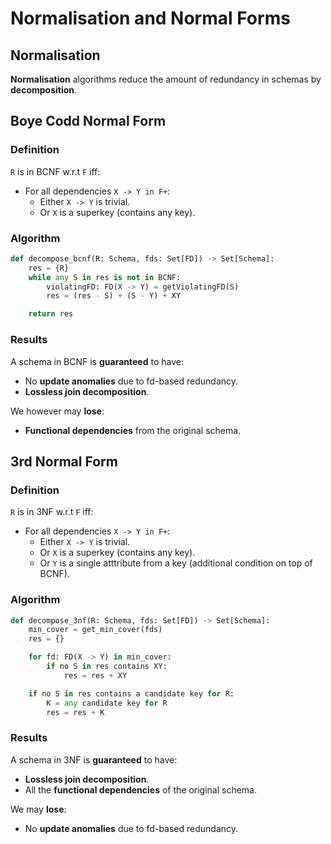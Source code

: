 # Normalisation and Normal Forms
## Normalisation
**Normalisation** algorithms reduce the amount of redundancy in schemas by **decomposition**.

## Boye Codd Normal Form
### Definition
``R`` is in BCNF w.r.t ``F`` iff:
- For all dependencies ``X -> Y in F+``:
    - Either ``X -> Y`` is trivial.
    - Or ``X`` is a superkey (contains any key).

### Algorithm
```py
def decompose_bcnf(R: Schema, fds: Set[FD]) -> Set[Schema]:
    res = {R}
    while any S in res is not in BCNF:
        violatingFD: FD(X -> Y) = getViolatingFD(S)
        res = (res - S) + (S - Y) + XY

    return res 
```

### Results
A schema in BCNF is **guaranteed** to have:
- No **update anomalies** due to fd-based redundancy.
- **Lossless join decomposition**.

We however may **lose**:
- **Functional dependencies** from the original schema.

## 3rd Normal Form
### Definition
``R`` is in 3NF w.r.t ``F`` iff:
- For all dependencies ``X -> Y in F+``:
    - Either ``X -> Y`` is trivial.
    - Or ``X`` is a superkey (contains any key).
    - Or ``Y`` is a single atttribute from a key (additional condition on top of BCNF).

### Algorithm
```py
def decompose_3nf(R: Schema, fds: Set[FD]) -> Set[Schema]:
    min_cover = get_min_cover(fds)
    res = {}

    for fd: FD(X -> Y) in min_cover:
        if no S in res contains XY:
            res = res + XY

    if no S in res contains a candidate key for R:
        K = any candidate key for R
        res = res + K
```

### Results
A schema in 3NF is **guaranteed** to have:
- **Lossless join decomposition**.
- All the **functional dependencies** of the original schema.

We may **lose**:
- No **update anomalies** due to fd-based redundancy.